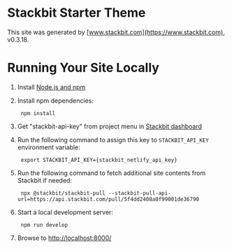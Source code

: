 # Stackbit Starter Theme

This site was generated by [www.stackbit.com](https://www.stackbit.com), v0.3.18.

# Running Your Site Locally

1. Install [Node.js and npm](https://nodejs.org/en/)

1. Install npm dependencies:

        npm install

1. Get "stackbit-api-key" from project menu in [Stackbit dashboard](https://app.stackbit.com/dashboard)

1. Run the following command to assign this key to `STACKBIT_API_KEY` environment variable:

        export STACKBIT_API_KEY={stackbit_netlify_api_key}

1. Run the following command to fetch additional site contents from Stackbit if needed:

        npx @stackbit/stackbit-pull --stackbit-pull-api-url=https://api.stackbit.com/pull/5f4dd2408a0f99001de36790

1. Start a local development server:

        npm run develop

1. Browse to [http://localhost:8000/](http://localhost:8000/)
